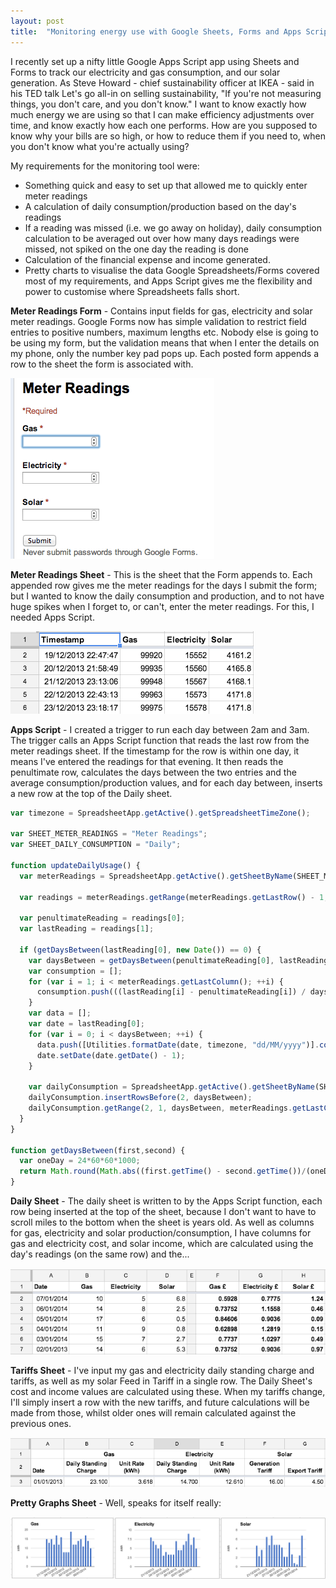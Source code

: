 ```yaml
---
layout: post
title:  "Monitoring energy use with Google Sheets, Forms and Apps Script"
---
```


I recently set up a nifty little Google Apps Script app using Sheets and Forms to track our electricity and gas consumption, and our solar generation. As Steve Howard - chief sustainability officer at IKEA - said in his TED talk Let's go all-in on selling sustainability, "If you're not measuring things, you don't care, and you don't know." I want to know exactly how much energy we are using so that I can make efficiency adjustments over time, and know exactly how each one performs. How are you supposed to know why your bills are so high, or how to reduce them if you need to, when you don't know what you're actually using?

My requirements for the monitoring tool were:

* Something quick and easy to set up that allowed me to quickly enter meter readings
* A calculation of daily consumption/production based on the day's readings
* If a reading was missed (i.e. we go away on holiday), daily consumption calculation to be averaged out over how many days readings were missed, not spiked on the one day the reading is done
* Calculation of the financial expense and income generated.
* Pretty charts to visualise the data
Google Spreadsheets/Forms covered most of my requirements, and Apps Script gives me the flexibility and power to customise where Spreadsheets falls short.

**Meter Readings Form** - Contains input fields for gas, electricity and solar meter readings. Google Forms now has simple validation to restrict field entries to positive numbers, maximum lengths etc. Nobody else is going to be using my form, but the validation means that when I enter the details on my phone, only the number key pad pops up. Each posted form appends a row to the sheet the form is associated with.

![Meter readings form](/assets/img/2014-01-08-meter-readings-form.png)

**Meter Readings Sheet** -  This is the sheet that the Form appends to. Each appended row gives me the meter readings for the days I submit the form; but I wanted to know the daily consumption and production, and to not have huge spikes when I forget to, or can't, enter the meter readings. For this, I needed Apps Script.

![Meter reading](/assets/img/2014-01-08-meter-readings.png)


**Apps Script** - I created a trigger to run each day between 2am and 3am. The trigger calls an Apps Script function that reads the last row from the meter readings sheet. If the timestamp for the row is within one day, it means I've entered the readings for that evening. It then reads the penultimate row, calculates the days between the two entries and the average consumption/production values, and for each day between, inserts a new row at the top of the Daily sheet.

```javascript
var timezone = SpreadsheetApp.getActive().getSpreadsheetTimeZone();

var SHEET_METER_READINGS = "Meter Readings";
var SHEET_DAILY_CONSUMPTION = "Daily";

function updateDailyUsage() {
  var meterReadings = SpreadsheetApp.getActive().getSheetByName(SHEET_METER_READINGS);

  var readings = meterReadings.getRange(meterReadings.getLastRow() - 1, 1, 2, meterReadings.getLastColumn()).getValues();

  var penultimateReading = readings[0];
  var lastReading = readings[1];

  if (getDaysBetween(lastReading[0], new Date()) == 0) {
    var daysBetween = getDaysBetween(penultimateReading[0], lastReading[0]);
    var consumption = [];
    for (var i = 1; i < meterReadings.getLastColumn(); ++i) {
      consumption.push(((lastReading[i] - penultimateReading[i]) / daysBetween).toFixed(1));
    }
    var data = [];
    var date = lastReading[0];
    for (var i = 0; i < daysBetween; ++i) {
      data.push([Utilities.formatDate(date, timezone, "dd/MM/yyyy")].concat(consumption));
      date.setDate(date.getDate() - 1);
    }

    var dailyConsumption = SpreadsheetApp.getActive().getSheetByName(SHEET_DAILY_CONSUMPTION);
    dailyConsumption.insertRowsBefore(2, daysBetween);
    dailyConsumption.getRange(2, 1, daysBetween, meterReadings.getLastColumn()).setValues(data);
  }
}

function getDaysBetween(first,second) {
  var oneDay = 24*60*60*1000;
  return Math.round(Math.abs((first.getTime() - second.getTime())/(oneDay)));
}
```

**Daily Sheet** - The daily sheet is written to by the Apps Script function, each row being inserted at the top of the sheet, because I don't want to have to scroll miles to the bottom when the sheet is years old. As well as columns for gas, electricity and solar production/consumption, I have columns for gas and electricity cost, and solar income, which are calculated using the day's readings (on the same row) and the...

![Daily sheet](/assets/img/2014-01-08-daily.png)

**Tariffs Sheet** - I've input my gas and electricity daily standing charge and tariffs, as well as my solar Feed in Tariff in a single row. The Daily Sheet's cost and income values are calculated using these. When my tariffs change, I'll simply insert a row with the new tariffs, and future calculations will be made from those, whilst older ones will remain calculated against the previous ones.

![Tariffs sheet](/assets/img/2014-01-08-tariffs.png)

**Pretty Graphs Sheet** - Well, speaks for itself really:

![Pretty graphs](/assets/img/2014-01-08-pretty-graphs.png)
